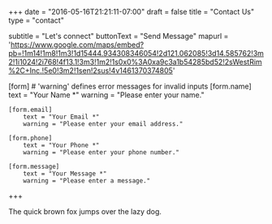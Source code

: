 +++
date = "2016-05-16T21:21:11-07:00"
draft = false
title = "Contact Us"
type = "contact"

subtitle = "Let's connect"
buttonText = "Send Message"
mapurl = 'https://www.google.com/maps/embed?pb=!1m14!1m8!1m3!1d15444.934308346054!2d121.062085!3d14.585762!3m2!1i1024!2i768!4f13.1!3m3!1m2!1s0x0%3A0xa9c3a1b54285bd52!2sWestRim%2C+Inc.!5e0!3m2!1sen!2sus!4v1461370374805'

[form]
	# 'warning' defines error messages for invalid inputs
	[form.name]
		text = "Your Name *"
		warning = "Please enter your name."

	[form.email]
		text = "Your Email *"
		warning = "Please enter your email address."

	[form.phone]
		text = "Your Phone *"
		warning = "Please enter your phone number."

	[form.message]
		text = "Your Message *"
		warning = "Please enter a message."


+++

The quick brown fox jumps over the lazy dog.
